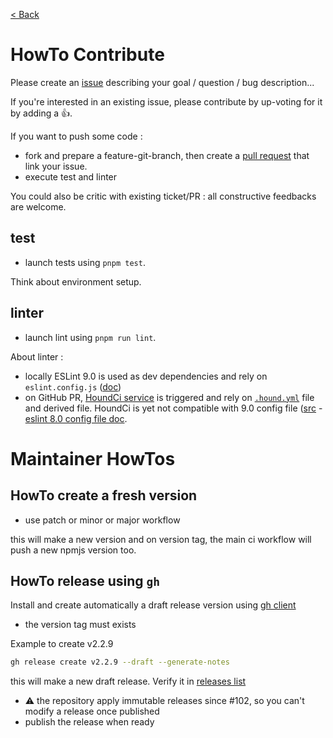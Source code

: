 [ < Back](../README.md)

# HowTo Contribute

Please create an [issue](https://github.com/boly38/node-mongotools/issues) describing your goal / question / bug description...

If you're interested in an existing issue, please contribute by up-voting for it by adding a :+1:.

If you want to push some code :
- fork and prepare a feature-git-branch, then create a [pull request](https://github.com/boly38/node-mongotools/pulls) that link your issue.
- execute test and linter

You could also be critic with existing ticket/PR : all constructive feedbacks are welcome.

## test
* launch tests using `pnpm test`. 

Think about environment setup.

## linter
*  launch lint using `pnpm run lint`.

About linter :
 - locally ESLint 9.0 is used as dev dependencies and rely on `eslint.config.js` ([doc](https://eslint.org/docs/latest/use/configure/configuration-files))
 - on GitHub PR, [HoundCi service](https://houndci.com) is triggered and rely on [`.hound.yml`](../.hound.yml) file and derived file. HoundCi is yet not compatible with 9.0 config file ([src](http://help.houndci.com/en/articles/2461415-supported-linters) - [eslint 8.0 config file doc](https://eslint.org/docs/v8.x/use/configure/configuration-files).

# Maintainer HowTos

## HowTo create a fresh version
- use patch or minor or major workflow

this will make a new version and on version tag, the main ci workflow will push a new npmjs version too.

## HowTo release using `gh`

Install and create automatically a draft release version using [gh client](https://cli.github.com/)
- the version tag must exists

Example to create v2.2.9
```bash
gh release create v2.2.9 --draft --generate-notes
```
this will make a new draft release. Verify it in [releases list](https://github.com/boly38/node-mongotools/releases)

- ⚠️ the repository apply immutable releases since #102, so you can't modify a release once published
- publish the release when ready
```
